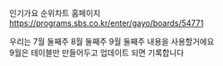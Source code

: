 인기가요 순위차트 홈페이지<br>
https://programs.sbs.co.kr/enter/gayo/boards/54771

우리는 7월 둘째주 8월 둘째주 9월 둘째주 내용을 사용할거에요<br>
9월은 테이블만 만들어두고 업데이트 되면 기록합니다
